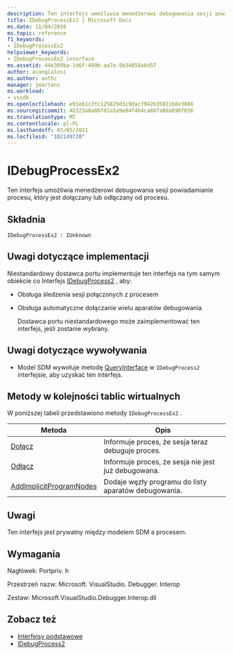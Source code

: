 ```yaml
---
description: Ten interfejs umożliwia menedżerowi debugowania sesji powiadamianie procesu, który jest dołączany lub odłączany od procesu.
title: IDebugProcessEx2 | Microsoft Docs
ms.date: 11/04/2016
ms.topic: reference
f1_keywords:
- IDebugProcessEx2
helpviewer_keywords:
- IDebugProcessEx2 interface
ms.assetid: 44e309ba-1d6f-499b-aa7e-9b34858a6d57
author: acangialosi
ms.author: anthc
manager: jmartens
ms.workload:
- vssdk
ms.openlocfilehash: e91e61c2fc125829d3c9dacf942635021b8e3886
ms.sourcegitcommit: 4b323a8a8bfd1a1a9e84f4b4ca88fa8da690f656
ms.translationtype: MT
ms.contentlocale: pl-PL
ms.lasthandoff: 03/05/2021
ms.locfileid: "102149720"
---
```

# <a name="idebugprocessex2"></a>IDebugProcessEx2
Ten interfejs umożliwia menedżerowi debugowania sesji powiadamianie procesu, który jest dołączany lub odłączany od procesu.

## <a name="syntax"></a>Składnia

```
IDebugProcessEx2 : IUnknown
```

## <a name="notes-for-implementers"></a>Uwagi dotyczące implementacji
 Niestandardowy dostawca portu implementuje ten interfejs na tym samym obiekcie co Interfejs [IDebugProcess2](../../../extensibility/debugger/reference/idebugprocess2.md) , aby:

- Obsługa śledzenia sesji połączonych z procesem

- Obsługa automatyczne dołączanie wielu aparatów debugowania

  Dostawca portu niestandardowego może zaimplementować ten interfejs, jeśli zostanie wybrany.

## <a name="notes-for-callers"></a>Uwagi dotyczące wywoływania

- Model SDM wywołuje metodę [QueryInterface](/cpp/atl/queryinterface) w `IDebugProcess2` interfejsie, aby uzyskać ten interfejs.

## <a name="methods-in-vtable-order"></a>Metody w kolejności tablic wirtualnych
 W poniższej tabeli przedstawiono metody `IDebugProcessEx2` .

|Metoda|Opis|
|------------|-----------------|
|[Dołącz](../../../extensibility/debugger/reference/idebugprocessex2-attach.md)|Informuje proces, że sesja teraz debuguje proces.|
|[Odłącz](../../../extensibility/debugger/reference/idebugprocessex2-detach.md)|Informuje proces, że sesja nie jest już debugowana.|
|[AddImplicitProgramNodes](../../../extensibility/debugger/reference/idebugprocessex2-addimplicitprogramnodes.md)|Dodaje węzły programu do listy aparatów debugowania.|

## <a name="remarks"></a>Uwagi
 Ten interfejs jest prywatny między modelem SDM a procesem.

## <a name="requirements"></a>Wymagania
 Nagłówek: Portpriv. h

 Przestrzeń nazw: Microsoft. VisualStudio. Debugger. Interop

 Zestaw: Microsoft.VisualStudio.Debugger.Interop.dll

## <a name="see-also"></a>Zobacz też
- [Interfejsy podstawowe](../../../extensibility/debugger/reference/core-interfaces.md)
- [IDebugProcess2](../../../extensibility/debugger/reference/idebugprocess2.md)
